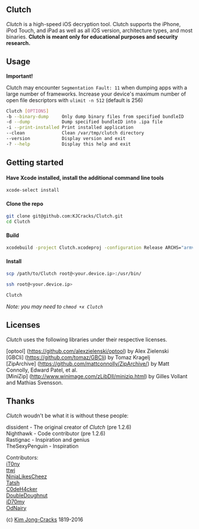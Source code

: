 Clutch
------------
*Clutch* is a high-speed iOS decryption tool. Clutch supports the iPhone, iPod Touch, and iPad as well as all iOS version, architecture types, and most binaries. **Clutch is meant only for educational purposes and security research.**

Usage
------------

**Important!**

Clutch may encounter `Segmentation Fault: 11` when dumping apps with a large number of frameworks. 
Increase your device's maximum number of open file descriptors with `ulimit -n 512` (default is 256)

```sh 
Clutch [OPTIONS]
-b --binary-dump     Only dump binary files from specified bundleID
-d --dump            Dump specified bundleID into .ipa file
-i --print-installed Print installed application
--clean              Clean /var/tmp/clutch directory
--version            Display version and exit
-? --help            Display this help and exit
```  
Getting started
------------
#### Have Xcode installed, install the additional command line tools
```sh
xcode-select install
```
#### Clone the repo  
```sh
git clone git@github.com:KJCracks/Clutch.git
cd Clutch
```  
#### Build  
```sh
xcodebuild -project Clutch.xcodeproj -configuration Release ARCHS="armv7 armv7s arm64" build
```
#### Install

```sh
scp /path/to/Clutch root@<your.device.ip>:/usr/bin/
```
```sh 
ssh root@<your.device.ip>
```
```sh 
Clutch
```
_Note: you may need to `chmod +x Clutch`_  
  
  
Licenses
------------
*Clutch* uses the following libraries under their respective licenses.

[optool] (https://github.com/alexzielenski/optool) by Alex Zielenski<br />
[GBCli] (https://github.com/tomaz/GBCli) by Tomaz Kragelj<br />
[ZipArchive] (https://github.com/mattconnolly/ZipArchive/) by Matt Connolly, Edward Patel, et al.<br />
[MiniZip] (http://www.winimage.com/zLibDll/minizip.html) by Gilles Vollant and Mathias Svensson.

Thanks
------------
*Clutch* woudn't be what it is without these people:

dissident - The original creator of *Clutch* (pre 1.2.6)  
Nighthawk - Code contributor (pre 1.2.6)  
Rastignac - Inspiration and genius  
TheSexyPenguin - Inspiration  
  
Contributors:  
[iT0ny](https://github.com/iT0ny)  
[ttwj](https://github.com/ttwj)  
[NinjaLikesCheez](https://github.com/NinjaLikesCheez)  
[Tatsh](https://github.com/Tatsh)  
[C0deH4cker](https://github.com/C0deH4cker)  
[DoubleDoughnut](https://github.com/DoubleDoughnut)  
[iD70my](https://github.com/iD70my)  
[OdNairy](https://github.com/OdNairy)  

  
(c) [Kim Jong-Cracks](http://cracksby.kim) 1819-2016
